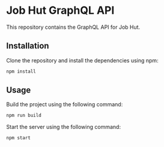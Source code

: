 # Job Hut GraphQL API

This repository contains the GraphQL API for Job Hut.

## Installation

Clone the repository and install the dependencies using npm:

```bash
npm install
```

## Usage

Build the project using the following command:

```bash
npm run build
```

Start the server using the following command:

```bash
npm start
```
